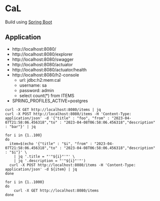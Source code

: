 # CaL

Build using [Spring Boot](https://spring.io/projects/spring-boot)

## Application
- http://localhost:8080/
- http://localhost:8080/explorer
- http://localhost:8080/swagger
- http://localhost:8080/actuator
- http://localhost:8080/actuator/health
- http://localhost:8080/h2-console
    - url: jdbc:h2:mem:cal
    - username: sa
    - password: admin
    - select count(*) from ITEMS
- SPRING_PROFILES_ACTIVE=postgres

```
curl -X GET http://localhost:8080/items | jq
curl -X POST http://localhost:8080/items -H 'Content-Type: application/json' -d '{"title" : "foo", "from" : "2023-04-07T21:58:06.456318","to" : "2023-04-08T06:58:06.456318","description" : "bar"}' | jq
```

```
for i in {1..100}
do
  item=$(echo '{"title" : "$i", "from" : "2023-04-07T21:58:06.456318","to" : "2023-04-08T06:58:06.456318","description" : "$i"}' \
    | jq '.title = "'"${i}"'"' \
    | jq '.description = "'"${i}"'"')
  curl -X POST http://localhost:8080/items -H 'Content-Type: application/json' -d ${item} | jq
done
```

```
for i in {1..1000}
do
    curl -X GET http://localhost:8080/items
done
```

